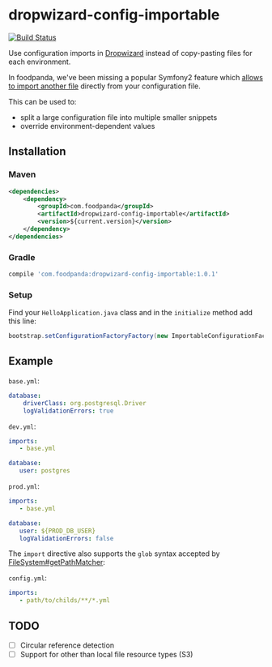 # dropwizard-config-importable

[![Build Status](https://travis-ci.org/foodpanda/dropwizard-config-importable.svg?branch=master)](https://travis-ci.org/foodpanda/dropwizard-config-importable)

Use configuration imports in [Dropwizard](https://github.com/dropwizard/dropwizard) instead of copy-pasting files for each environment.

In foodpanda, we've been missing a popular Symfony2 feature which [allows to import another file](http://symfony.com/doc/current/service_container/import.html) directly from your configuration file.

This can be used to:
 - split a large configuration file into multiple smaller snippets
 - override environment-dependent values
 
## Installation

### Maven

```xml
<dependencies>
    <dependency>
        <groupId>com.foodpanda</groupId>
        <artifactId>dropwizard-config-importable</artifactId>
        <version>${current.version}</version>
    </dependency>
</dependencies>
```

### Gradle

```groovy
compile 'com.foodpanda:dropwizard-config-importable:1.0.1'
```

### Setup
Find your `HelloApplication.java` class and in the `initialize` method add this line:

```java
bootstrap.setConfigurationFactoryFactory(new ImportableConfigurationFactoryFactory<>());
```

## Example

`base.yml`:

``` yml
database:
    driverClass: org.postgresql.Driver
    logValidationErrors: true
```

`dev.yml`:

``` yml
imports:
   - base.yml

database:
   user: postgres
```

`prod.yml`:

``` yml
imports:
   - base.yml

database:
   user: ${PROD_DB_USER}
   logValidationErrors: false
```

The `import` directive also supports the `glob` syntax accepted by [FileSystem#getPathMatcher](https://docs.oracle.com/javase/7/docs/api/java/nio/file/FileSystem.html#getPathMatcher(java.lang.String)):

`config.yml`:

``` yml
imports:
   - path/to/childs/**/*.yml
```

## TODO

 - [ ] Circular reference detection
 - [ ] Support for other than local file resource types (S3)
